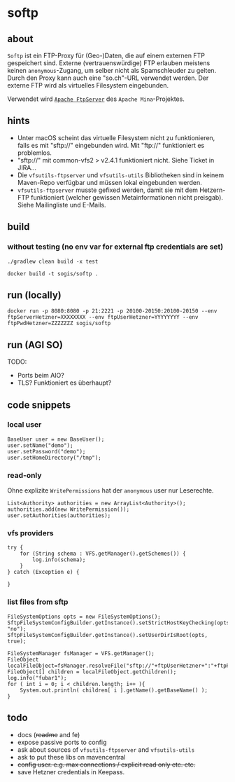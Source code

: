 # softp

## about
`Softp` ist ein FTP-Proxy für (Geo-)Daten, die auf einem externen FTP gespeichert sind. Externe (vertrauenswürdige) FTP erlauben meistens keinen `anonymous`-Zugang, um selber nicht als Spamschleuder zu gelten. Durch den Proxy kann auch eine "so.ch"-URL verwendet werden. Der externe FTP wird als virtuelles Filesystem eingebunden.

Verwendet wird [`Apache FtpServer`](https://mina.apache.org/ftpserver-project/) des `Apache Mina`-Projektes.

## hints
- Unter macOS scheint das virtuelle Filesystem nicht zu funktionieren, falls es mit "sftp://" eingebunden wird. Mit "ftp://" funktioniert es problemlos.
- "sftp://" mit common-vfs2 > v2.4.1 funktioniert nicht. Siehe Ticket in JIRA...
- Die `vfsutils-ftpserver` und `vfsutils-utils` Bibliotheken sind in keinem Maven-Repo verfügbar und müssen lokal eingebunden werden.
- `vfsutils-ftpserver` musste gefixed werden, damit sie mit dem Hetzern-FTP funktioniert (welcher gewissen Metainformationen nicht preisgab). Siehe Mailingliste und E-Mails.

## build

### without testing (no env var for external ftp credentials are set)
```
./gradlew clean build -x test
```

```
docker build -t sogis/softp .
```

## run  (locally)
```
docker run -p 8080:8080 -p 21:2221 -p 20100-20150:20100-20150 --env ftpServerHetzner=XXXXXXXX --env ftpUserHetzner=YYYYYYYY --env ftpPwdHetzner=ZZZZZZZ sogis/softp
```

## run (AGI SO)

TODO: 
- Ports beim AIO?
- TLS? Funktioniert es überhaupt?

## code snippets

### local user
```
BaseUser user = new BaseUser();
user.setName("demo");
user.setPassword("demo");
user.setHomeDirectory("/tmp");
```

### read-only
Ohne explizite `WritePermissions` hat der `anonymous` user nur Leserechte.

```
List<Authority> authorities = new ArrayList<Authority>();
authorities.add(new WritePermission());
user.setAuthorities(authorities);
```

### vfs providers
```
try {
    for (String schema : VFS.getManager().getSchemes()) {
        log.info(schema);
    }
} catch (Exception e) {
    
}
```

### list files from sftp
```
FileSystemOptions opts = new FileSystemOptions();
SftpFileSystemConfigBuilder.getInstance().setStrictHostKeyChecking(opts, "no");
SftpFileSystemConfigBuilder.getInstance().setUserDirIsRoot(opts, true);

FileSystemManager fsManager = VFS.getManager();
FileObject localFileObject=fsManager.resolveFile("sftp://"+ftpUserHetzner+":"+ftpPwdHetzner+"@"+ftpServerHetzner+"/");
FileObject[] children = localFileObject.getChildren();
log.info("fubar1");
for ( int i = 0; i < children.length; i++ ){
    System.out.println( children[ i ].getName().getBaseName() );
}
```

## todo
- docs (~~readme~~ and fe)
- expose passive ports to config
- ask about sources of `vfsutils-ftpserver` and `vfsutils-utils`
- ask to put these libs on mavencentral
- ~~config user. e.g. max connections / explicit read only etc. etc.~~
- save Hetzner credentials in Keepass.
